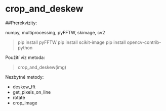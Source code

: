# crop_and_deskew

##Prerekvizity:

numpy, multiprocessing, pyFFTW, skimage, cv2

> pip install pyFFTW 
> pip install scikit-image
> pip install opencv-contrib-python

Použití viz metoda:
 > crop_and_deskew(img)
 
Nezbytné metody: 
 * deskew_fft
 * get_pixels_on_line
 * rotate
 * crop_image

